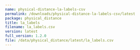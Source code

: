 ```yaml
---
name: physical-distance-la-labels-csv
permalink: /downloads/physical-distance-la-labels-csv/latest
package: physical_distance
title: la_labels
filename: la_labels.csv
version: latest
full_version: 1.2.0
file: /data/physical_distance/latest/la_labels.csv
---
```

